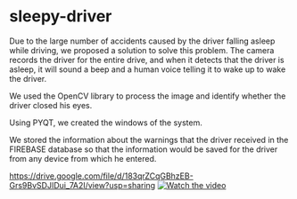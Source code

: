 # sleepy-driver
Due to the large number of accidents caused by the driver falling asleep while driving, we proposed a solution to solve this problem. The camera records the driver for the entire drive, and when it detects that the driver is asleep, it will sound a beep and a human voice telling it to wake up to wake the driver.

We used the OpenCV library to process the image and identify whether the driver closed his eyes.

Using PYQT, we created the windows of the system.

We stored the information about the warnings that the driver received in the FIREBASE database so that the information would be saved for the driver from any device from which he entered.

https://drive.google.com/file/d/183qrZCqGBhzEB-Grs9BvSDJIDui_7A2I/view?usp=sharing
[![Watch the video](https://user-images.githubusercontent.com/45630158/136717577-50a5f03f-562a-4874-8c5c-f8dae473b5cc.jpeg)](https://drive.google.com/file/d/183qrZCqGBhzEB-Grs9BvSDJIDui_7A2I/view?usp=sharing)
